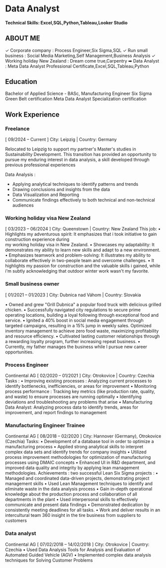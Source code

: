 # Data Analyst

#### Technical Skills: Excel,SQL,Python,Tableau,Looker Studio

## ABOUT ME
✓ Corporate company : Process Engineer,Six Sigma,SQL
✓ Run small business : Social Media Marketing,Self Management,Business Analysis
✓ Working holiday New Zealand : Dream come true,Carpentry
➡ Data Analyst : Meta Data Analyst Professional Certificate,Excel,SQL,Tableau,Python

## Education 

Bachelor of Applied Science - BASc, Manufacturing Engineer 
Six Sigma Green Belt certification
Meta Data Analyst Specialization certification

## Work Experience

### Freelance 
[ 09/2024 – Current ] 
City: Leipzig | Country: Germany 

Relocated to Leipzig to support my partner's Master's studies in Sustainability Development. This transition has
provided an opportunity to pursue my enduring interest in data analysis, a skill developed through previous
professional experiences

Data Analysis :
- Applying analytical techniques to identify patterns and trends
- Drawing conclusions and insights from the data
- Data Visualization and Reporting
- Communicate findings effectively to both technical and non-technical audiences

### Working holiday visa New Zealand 
[ 03/2023 – 06/2024 ] 
City: Queenstown | Country: New Zealand 
This job:
    • Highlights my adventurous spirit: It emphasizes that i took initiative to gain construction experience during  
      my working holiday visa in New Zealand.
    • Showcases my adaptability: It demonstrates my ability to learn new skills and adapt to a new environment.
    • Emphasizes teamwork and problem-solving: It illustrates my ability to collaborate effectively in two-people team
      and overcome challenges.
    • It highlights my passion for construction and the valuable skills i gained, while i'm subtly acknowledging that
      outdoor winter work wasn't my favorite.

### Small business owner 
[ 01/2021 – 01/2023 ] 
City: Dubnica nad Váhom | Country: Slovakia 

  • Owned and grew "Grill Dubnica" a popular food truck with delicious grilled chicken.
  • Successfully navigated city regulations to secure prime operating locations, building a loyal following through
    exceptional food and service.
  • Ignited a 40% boost in social media engagement through targeted campaigns, resulting in a 15% jump in weekly
    sales. Optimized inventory management to achieve zero food waste, maximizing profitability and resource
    efficiency.
  • Cultivated lasting customer relationships through a rewarding loyalty program, further increasing repeat business.
  • Currently, my father manages the business while I pursue new career opportunities.


### Process Engineer 
Continental AG [ 02/2020 – 01/2021 ] 
City: Otrokovice | Country: Czechia 
Tasks :
  • Improving existing processes : Analyzing current processes to identify bottlenecks, inefficiencies, or areas for
    improvement
  • Monitoring process performance : Tracking key metrics (like production rate, quality, and waste) to ensure
    processes are running optimally
  • Identifying deviations and troubleshooting any problems that arise
  • Manufacturing Data Analyst: Analyzing process data to identify trends, areas for improvement, and report
    findings to management


### Manufacturing Engineer Trainee 
Continental AG [ 08/2018 – 02/2020 ] 
City: Hannover (Germany), Otrokovice (Czechia) 
Tasks:
  • Development of a database tool in order to optimize a manufacturing process
  • Applied strong analytical skills to interpret complex data sets and identify trends for company insights
  • Utilized process improvement methodologies for optimization of manufacturing processes using DMAIC
    concepts
  • Enhanced UI in R&D department, and improved data quality and integrity by applying lean management
    methodologies.
Achievements : two successful Lean Six Sigma projects :
  • Managed and coordinated data-driven projects, demonstrating project management skills
  • Used Lean Management techniques to identify and eliminate waste in the data analysis process
  • Gain in-depth operational knowledge about the production process and collaboration of all departments in the
    plant
  • Used interpersonal skills to effectively communicate and present data findings
  • Demonstrated dedication by consistently meeting deadlines for all tasks.
  • Work and deliver results in an intercultural team 360 insight in the tire business from suppliers to customers
  
### Data analyst 
Continental AG [ 07/02/2018 – 14/02/2018 ] 
City: Otrokovice | Country: Czechia 
  • Used Data Analysis Tools for Analysis and Evaluation of Automated Guided Vehicle (AGV)
  • Implemented complex data analysis techniques for Solving Customer Problems
